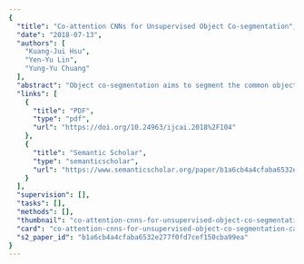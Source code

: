 ```yaml
---
{
  "title": "Co-attention CNNs for Unsupervised Object Co-segmentation",
  "date": "2018-07-13",
  "authors": [
    "Kuang-Jui Hsu",
    "Yen-Yu Lin",
    "Yung-Yu Chuang"
  ],
  "abstract": "Object co-segmentation aims to segment the common objects in images. This paper presents a CNNbased method that is unsupervised and end-to-end trainable to better solve this task. Our method is unsupervised in the sense that it does not require any training data in the form of object masks but merely a set of images jointly covering objects of a specific class. Our method comprises two collaborative CNN modules, a feature extractor and a co-attention map generator. The former module extracts the features of the estimated objects and backgrounds, and is derived based on the proposed co-attention loss, which minimizes interimage object discrepancy while maximizing intraimage figure-ground separation. The latter module is learned to generate co-attention maps by which the estimated figure-ground segmentation can better fit the former module. Besides the co-attention loss, the mask loss is developed to retain the whole objects and remove noises. Experiments show that our method achieves superior results, even outperforming the state-of-the-art, supervised methods.",
  "links": [
    {
      "title": "PDF",
      "type": "pdf",
      "url": "https://doi.org/10.24963/ijcai.2018%2F104"
    },
    {
      "title": "Semantic Scholar",
      "type": "semanticscholar",
      "url": "https://www.semanticscholar.org/paper/b1a6cb4a4cfaba6532e277f0fd7cef150cba99ea"
    }
  ],
  "supervision": [],
  "tasks": [],
  "methods": [],
  "thumbnail": "co-attention-cnns-for-unsupervised-object-co-segmentation-thumb.jpg",
  "card": "co-attention-cnns-for-unsupervised-object-co-segmentation-card.jpg",
  "s2_paper_id": "b1a6cb4a4cfaba6532e277f0fd7cef150cba99ea"
}
---
```


